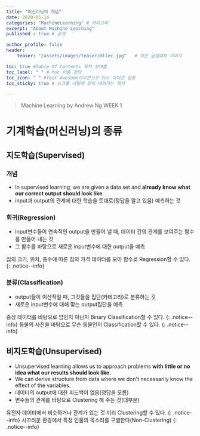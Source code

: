 ```yaml
---
title: "머신러닝의 개념"
date: 2020-05-14
categories: "MachineLearning" # 카테고리
excerpt: "About Machine Learning"
published : true # 공개

author_profile: false
header:
    teaser: "/assets/images/teaser/mllec.jpg"   # 작은 글일때의 이미지

toc: true #Table Of Contents 목차 보여줌
toc_label: " " # toc 이름 정의
toc_icon: " " #font Awesome아이콘으로 toc 아이콘 설정
toc_sticky: true # 스크롤 내릴때 같이 내려가는 목차

---
```


> Machine Learning by Andrew Ng WEEK 1


# 기계학습(머신러닝)의 종류

## 지도학습(Supervised)

### 개념
- In supervised learning, we are given a data set and **already know what our correct output should look like**.
- input과 output의 관계에 대한 학습을 토대로(정답을 알고 있음) 예측하는 것


### 회귀(Regression)
- input변수들이 연속적인 output을 만들어 낼 때, 데이터 간의 관계를 보여주는 함수를 만들어 내는 것
- 그 함수를 바탕으로 새로운 input변수에 대한 output을 예측


집의 크기, 위치, 층수에 따른 집의 가격 데이터를 모아 함수로 Regression할 수 있다.
{: .notice--info}


### 분류(Classification)
- output들이 이산적일 때, 그것들을 집단(카테고리)로 분류하는 것
- 새로운 input변수에 대해 맞는 output집단을 예측

증상 데이터를 바탕으로 암인지 아닌지 Binary Classification할 수 있다.
{: .notice--info}
동물의 사진을 바탕으로 무슨 동물인지 Classification할 수 있다.
{: .notice--info}



## 비지도학습(Unsupervised)
- Unsupervised learning allows us to approach problems **with little or no idea what our results should look like.**
- We can derive structure from data where we don't necessarily know the effect of the variables.
- 데이터의 output에 대한 피드백이 없음(정답을 모름)
- 변수들의 관계를 바탕으로 Clustering 해 주는 것(대부분)


유전자 데이터에서 비슷하거나 관계가 있는 것 끼리 Clustering할 수 있다.
{: .notice--info}
시끄러운 환경에서 특정 인물의 목소리를 구별한다(Non-Clustering)
{: .notice--info}
